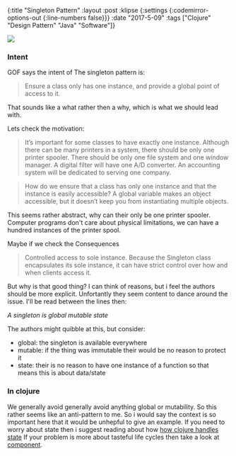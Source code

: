 {:title "Singleton Pattern"
 :layout :post
 :klipse {:settings {:codemirror-options-out {:line-numbers false}}}
 :date "2017-5-09"
 :tags  ["Clojure" "Design Pattern" "Java" "Software"]}

<img src="/img/stand_out.jpg">

### Intent

GOF says the intent of The singleton pattern is:

> Ensure a class only has one instance, and provide a global point of access to it.

That sounds like a what rather then a why, which is what we should lead with.

Lets check the motivation: 

>It’s important for some classes to have exactly one instance. Although there can be many printers in a system, there should be only one printer spooler. There should be only one file system and one window manager. A digital filter will have one A/D converter. An accounting system will be dedicated to serving one company.

> How do we ensure that a class has only one instance and that the instance is easily accessible? A global variable makes an object accessible, but it doesn’t keep you from instantiating multiple objects.

This seems rather abstract, why can their only be one printer spooler. Computer programs don't care about physical limitations,
we can have a hundred instances of the printer spool.

Maybe if we check the Consequences

>  Controlled access to sole instance. Because the Singleton class encapsulates its sole instance, it can have strict control over how and when clients access it.

But why is that good thing? I can think of reasons, but i feel the authors should be more explicit. Unfortantly they 
seem content to dance around the issue. I'll be read between the lines then:

*A singleton is global mutable state* 

The authors might quibble at this, but consider:

* global: the singleton is available everywhere
* mutable: if the thing was immutable their would be no reason to protect it
* state: their is no reason to have one instance of a function so that means this is about data/state

### In clojure

We generally avoid generally avoid anything global or mutability. So this rather seems like
an anti-pattern to me. So i would say the context is so important here that it would be unhepful to give
an example. If you need to worry about state then i suggest reading about how  [how clojure handles state](https://clojure.org/about/state)
If your problem is more about tasteful life cycles then take a look at [component](https://github.com/stuartsierra/component).

